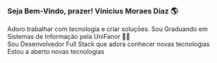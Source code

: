 ### Seja Bem-Vindo, prazer! Vinicius Moraes Diaz :earth_americas:

Adoro trabalhar com tecnologia e criar soluções. Sou Graduando em Sistemas de Informação pela UniFanor :student:	
Sou Desenvolvedor Full Stack que adora conhecer novas tecnologias  
Estou a aberto novas tecnologias
<!--
**viniciusmodiaz/viniciusmodiaz** is a ✨ _special_ ✨ repository because its `README.md` (this file) appears on your GitHub profile.

Here are some ideas to get you started:

- 🔭 I’m currently working on ...
- 🌱 I’m currently learning ...
- 👯 I’m looking to collaborate on ...
- 🤔 I’m looking for help with ...
- 💬 Ask me about ...
- 📫 How to reach me: ...
- 😄 Pronouns: ...
- ⚡ Fun fact: ...
-->
